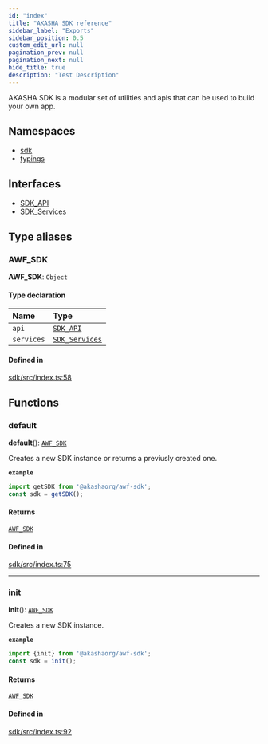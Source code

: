 ```yaml
---
id: "index"
title: "AKASHA SDK reference"
sidebar_label: "Exports"
sidebar_position: 0.5
custom_edit_url: null
pagination_prev: null
pagination_next: null
hide_title: true
description: "Test Description"
---
```


AKASHA SDK is a modular set of utilities and apis that can be used to build
your own app.

## Namespaces

- [sdk](namespaces/sdk.md)
- [typings](namespaces/typings.md)

## Interfaces

- [SDK\_API](interfaces/SDK_API.md)
- [SDK\_Services](interfaces/SDK_Services.md)

## Type aliases

### AWF\_SDK

 **AWF\_SDK**: `Object`

#### Type declaration

| Name | Type |
| :------ | :------ |
| `api` | [`SDK_API`](interfaces/SDK_API.md) |
| `services` | [`SDK_Services`](interfaces/SDK_Services.md) |

#### Defined in

[sdk/src/index.ts:58](https://github.com/AKASHAorg/akasha-core/blob/978d02d1/sdk/src/index.ts#L58)

## Functions

### default

**default**(): [`AWF_SDK`](#awf_sdk)

Creates a new SDK instance or returns a previusly created one.

**`example`**
```ts
import getSDK from '@akashaorg/awf-sdk';
const sdk = getSDK();
```

#### Returns

[`AWF_SDK`](#awf_sdk)

#### Defined in

[sdk/src/index.ts:75](https://github.com/AKASHAorg/akasha-core/blob/978d02d1/sdk/src/index.ts#L75)

___

### init

**init**(): [`AWF_SDK`](#awf_sdk)

Creates a new SDK instance.

**`example`**
```ts
import {init} from '@akashaorg/awf-sdk';
const sdk = init();
```

#### Returns

[`AWF_SDK`](#awf_sdk)

#### Defined in

[sdk/src/index.ts:92](https://github.com/AKASHAorg/akasha-core/blob/978d02d1/sdk/src/index.ts#L92)
